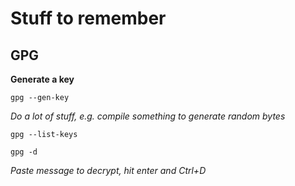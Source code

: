 # Stuff to remember

## GPG
**Generate a key**

    gpg --gen-key

*Do a lot of stuff, e.g. compile something to generate random bytes*

    gpg --list-keys

    gpg -d
*Paste message to decrypt, hit enter and Ctrl+D*
